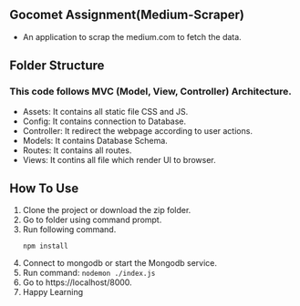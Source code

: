 ## Gocomet Assignment(Medium-Scraper)
- An application to scrap the medium.com to fetch the data.

## Folder Structure

 ### This code follows MVC (Model, View, Controller) Architecture.

- Assets: It contains all static file CSS and JS.
- Config: It contains connection to Database.
- Controller: It redirect the webpage according to user actions.
- Models: It contains Database Schema.
- Routes: It contains all routes.
- Views: It contins all file which render UI to browser.

## How To Use
1. Clone the project or download the zip folder.
2. Go to folder using command prompt.
3. Run following command.
    ```
    npm install 

    ``` 
4. Connect to mongodb or start the Mongodb service.
6. Run command: `nodemon ./index.js`
7. Go to https://localhost/8000.
8. Happy Learning 